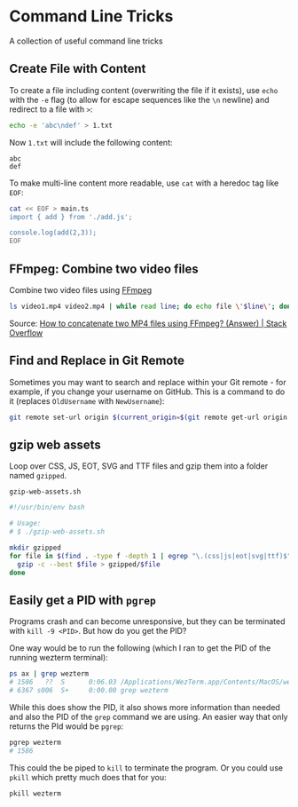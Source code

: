 # Command Line Tricks

A collection of useful command line tricks

## Create File with Content

To create a file including content (overwriting the file if it exists), use `echo` with the `-e` flag (to allow for escape sequences like the `\n` newline) and redirect to a file with `>`:

```bash
echo -e 'abc\ndef' > 1.txt
```

Now `1.txt` will include the following content:

```
abc
def
```

To make multi-line content more readable, use `cat` with a heredoc tag like `EOF`:

```bash
cat << EOF > main.ts
import { add } from './add.js';

console.log(add(2,3));
EOF
```

## FFmpeg: Combine two video files

Combine two video files using [FFmpeg](https://ffmpeg.org/)

```bash
ls video1.mp4 video2.mp4 | while read line; do echo file \'$line\'; done | ffmpeg -protocol_whitelist file,pipe -f concat -i - -c copy output.mp4
```

Source: [How to concatenate two MP4 files using FFmpeg? (Answer) | Stack Overflow](https://stackoverflow.com/a/61151377/1268612)

## Find and Replace in Git Remote

Sometimes you may want to search and replace within your Git remote - for example, if you change your username on GitHub. This is a command to do it (replaces `OldUsername` with `NewUsername`):

```sh
git remote set-url origin $(current_origin=$(git remote get-url origin --push) && echo ${current_origin/OldUsername/NewUsername})
```

## gzip web assets

Loop over CSS, JS, EOT, SVG and TTF files and gzip them into a folder named `gzipped`.

`gzip-web-assets.sh`

```bash
#!/usr/bin/env bash

# Usage:
# $ ./gzip-web-assets.sh

mkdir gzipped
for file in $(find . -type f -depth 1 | egrep "\.(css|js|eot|svg|ttf)$") ; do
  gzip -c --best $file > gzipped/$file
done
```

## Easily get a PID with `pgrep`

Programs crash and can become unresponsive, but they can be terminated with `kill -9 <PID>`. But how do you get the PID?

One way would be to run the following (which I ran to get the PID of the running wezterm terminal):

```sh
ps ax | grep wezterm
# 1586   ??  S      0:06.03 /Applications/WezTerm.app/Contents/MacOS/wezterm-gui
# 6367 s006  S+     0:00.00 grep wezterm
```

While this does show the PID, it also shows more information than needed and also the PID of the `grep` command we are using. An easier way that only returns the PId would be `pgrep`: 

```sh
pgrep wezterm
# 1586
```

This could the be piped to `kill` to terminate the program. Or you could use `pkill` which pretty much does that for you:

```sh
pkill wezterm
```
